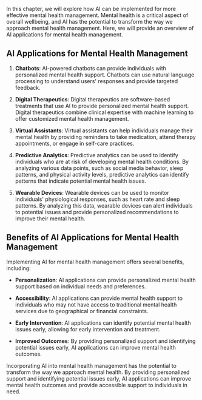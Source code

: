 
In this chapter, we will explore how AI can be implemented for more effective mental health management. Mental health is a critical aspect of overall wellbeing, and AI has the potential to transform the way we approach mental health management. Here, we will provide an overview of AI applications for mental health management.

AI Applications for Mental Health Management
--------------------------------------------

1. **Chatbots**: AI-powered chatbots can provide individuals with personalized mental health support. Chatbots can use natural language processing to understand users' responses and provide targeted feedback.

2. **Digital Therapeutics**: Digital therapeutics are software-based treatments that use AI to provide personalized mental health support. Digital therapeutics combine clinical expertise with machine learning to offer customized mental health management.

3. **Virtual Assistants**: Virtual assistants can help individuals manage their mental health by providing reminders to take medication, attend therapy appointments, or engage in self-care practices.

4. **Predictive Analytics**: Predictive analytics can be used to identify individuals who are at risk of developing mental health conditions. By analyzing various data points, such as social media behavior, sleep patterns, and physical activity levels, predictive analytics can identify patterns that indicate potential mental health issues.

5. **Wearable Devices**: Wearable devices can be used to monitor individuals' physiological responses, such as heart rate and sleep patterns. By analyzing this data, wearable devices can alert individuals to potential issues and provide personalized recommendations to improve their mental health.

Benefits of AI Applications for Mental Health Management
--------------------------------------------------------

Implementing AI for mental health management offers several benefits, including:

* **Personalization**: AI applications can provide personalized mental health support based on individual needs and preferences.

* **Accessibility**: AI applications can provide mental health support to individuals who may not have access to traditional mental health services due to geographical or financial constraints.

* **Early Intervention**: AI applications can identify potential mental health issues early, allowing for early intervention and treatment.

* **Improved Outcomes**: By providing personalized support and identifying potential issues early, AI applications can improve mental health outcomes.

Incorporating AI into mental health management has the potential to transform the way we approach mental health. By providing personalized support and identifying potential issues early, AI applications can improve mental health outcomes and provide accessible support to individuals in need.

